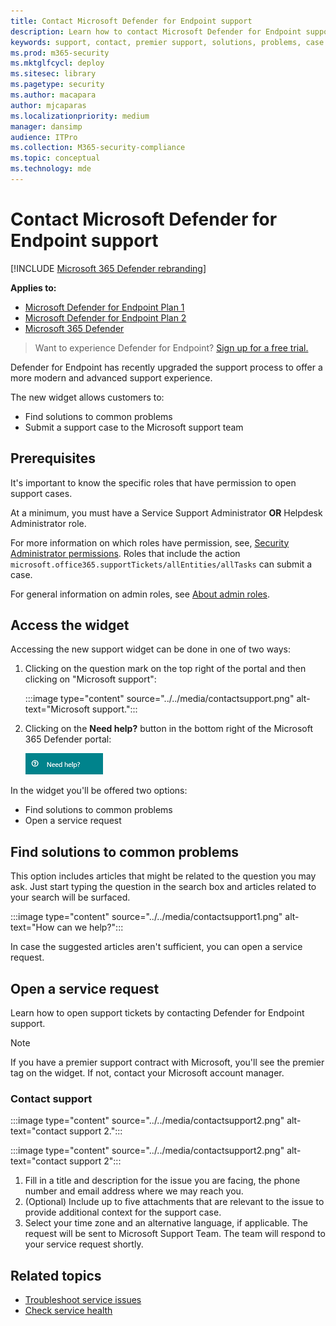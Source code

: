 ```yaml
---
title: Contact Microsoft Defender for Endpoint support
description: Learn how to contact Microsoft Defender for Endpoint support
keywords: support, contact, premier support, solutions, problems, case
ms.prod: m365-security
ms.mktglfcycl: deploy
ms.sitesec: library
ms.pagetype: security
ms.author: macapara
author: mjcaparas
ms.localizationpriority: medium
manager: dansimp
audience: ITPro
ms.collection: M365-security-compliance
ms.topic: conceptual
ms.technology: mde
---
```


# Contact Microsoft Defender for Endpoint support

[!INCLUDE [Microsoft 365 Defender rebranding](../../includes/microsoft-defender.md)]


**Applies to:**
- [Microsoft Defender for Endpoint Plan 1](https://go.microsoft.com/fwlink/p/?linkid=2154037)
- [Microsoft Defender for Endpoint Plan 2](https://go.microsoft.com/fwlink/p/?linkid=2154037)
- [Microsoft 365 Defender](https://go.microsoft.com/fwlink/?linkid=2118804)

> Want to experience Defender for Endpoint? [Sign up for a free trial.](https://signup.microsoft.com/create-account/signup?products=7f379fee-c4f9-4278-b0a1-e4c8c2fcdf7e&ru=https://aka.ms/MDEp2OpenTrial?ocid=docs-wdatp-assignaccess-abovefoldlink)

Defender for Endpoint has recently upgraded the support process to offer a more modern and advanced support experience.

The new widget allows customers to:

- Find solutions to common problems
- Submit a support case to the Microsoft support team

## Prerequisites

It's important to know the specific roles that have permission to open support cases.

At a minimum, you must have a Service Support Administrator **OR** Helpdesk Administrator role.

For more information on which roles have permission, see, [Security Administrator permissions](/azure/active-directory/roles/permissions-reference#security-administrator). Roles that include the action `microsoft.office365.supportTickets/allEntities/allTasks` can submit a case.

For general information on admin roles, see [About admin roles](/microsoft-365/admin/add-users/about-admin-roles?view=o365-worldwide&preserve-view=true).

## Access the widget

Accessing the new support widget can be done in one of two ways:

1. Clicking on the question mark on the top right of the portal and then clicking on "Microsoft support":

    :::image type="content" source="../../media/contactsupport.png" alt-text="Microsoft support.":::

2. Clicking on the **Need help?**  button in the bottom right of the Microsoft 365 Defender portal:

    ![Image of the need help button.](images/need-help-option.png)

In the widget you'll be offered two options:

- Find solutions to common problems
- Open a service request

## Find solutions to common problems

This option includes articles that might be related to the question you may ask. Just start typing the question in the search box and articles related to your search will be surfaced.

:::image type="content" source="../../media/contactsupport1.png" alt-text="How can we help?":::

In case the suggested articles aren't sufficient, you can open a service request.

## Open a service request

Learn how to open support tickets by contacting Defender for Endpoint support.

> [!NOTE]
> If you have a premier support contract with Microsoft, you'll see the premier tag on the widget. If not, contact your Microsoft account manager.

### Contact support

:::image type="content" source="../../media/contactsupport2.png" alt-text="contact support 2."::: </br>

:::image type="content" source="../../media/contactsupport2.png" alt-text="contact support 2":::

1. Fill in a title and description for the issue you are facing, the phone number and email address where we may reach you.
2. (Optional) Include up to five attachments that are relevant to the issue to provide additional context for the support case.
3. Select your time zone and an alternative language, if applicable. The request will be sent to Microsoft Support Team. The team will respond to your service request shortly.

## Related topics

- [Troubleshoot service issues](troubleshoot-mdatp.md)
- [Check service health](/microsoft-365/enterprise/view-service-health)
